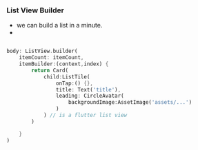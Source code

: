 ### List View Builder

- we can build a list in a minute.
- 


```dart

body: ListView.builder(
    itemCount: itemCount,
    itemBuilder:(context,index) {
        return Card(
            child:ListTile(
                onTap:() {},
                title: Text('title'),
                leading: CircleAvatar(
                    backgroundImage:AssetImage('assets/...')
                )
            ) // is a flutter list view 
        )

    }
)
```
